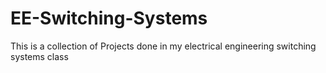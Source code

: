 # EE-Switching-Systems
This is a collection of Projects done in my electrical engineering switching systems class
